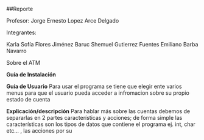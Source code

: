 ##Reporte


Profesor: Jorge Ernesto Lopez Arce Delgado

Integrantes:

Karla Sofía Flores Jiménez
Baruc Shemuel Gutierrez Fuentes
Emiliano Barba Navarro


Sobre el ATM


**Guía de Instalación**

**Guía de Usuario**
Para usar el programa se tiene que elegir ente varios menus para que el usuario pueda acceder a infromacion sobre su propio estado de cuenta 

**Explicación/descripción** 
Para hablar más sobre las cuentas debemos de separarlas en 2 partes características y acciones; de forma simple las características son los tipos de datos que contiene el programa ej. int, char etc… , las acciones por su 
